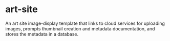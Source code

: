 # art-site
An art site image-display template that links to cloud services for uploading images, prompts thumbnail creation and metadata documentation, and stores the metadata in a database.
